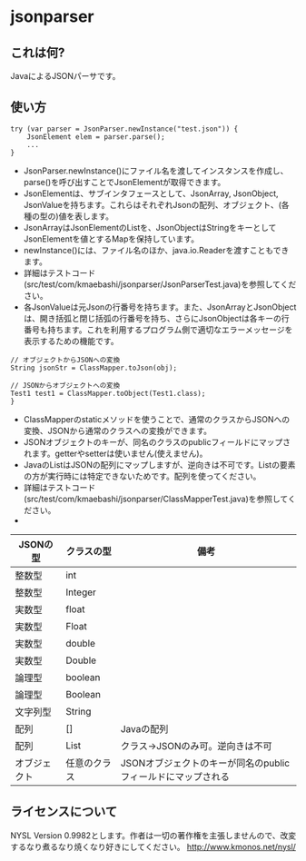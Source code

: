 # jsonparser
## これは何?
JavaによるJSONパーサです。

## 使い方
```
try (var parser = JsonParser.newInstance("test.json")) {
    JsonElement elem = parser.parse();
    ...
}
```
- JsonParser.newInstance()にファイル名を渡してインスタンスを作成し、parse()を呼び出すことでJsonElementが取得できます。
- JsonElementは、サブインタフェースとして、JsonArray, JsonObject, JsonValueを持ちます。これらはそれぞれJsonの配列、オブジェクト、(各種の型の)値を表します。
- JsonArrayはJsonElementのListを、JsonObjectはStringをキーとしてJsonElementを値とするMapを保持しています。
- newInstance()には、ファイル名のほか、java.io.Readerを渡すこともできます。
- 詳細はテストコード(src/test/com/kmaebashi/jsonparser/JsonParserTest.java)を参照してください。
- 各JsonValueは元Jsonの行番号を持ちます。また、JsonArrayとJsonObjectは、開き括弧と閉じ括弧の行番号を持ち、さらにJsonObjectは各キーの行番号も持ちます。これを利用するプログラム側で適切なエラーメッセージを表示するための機能です。

```
// オブジェクトからJSONへの変換
String jsonStr = ClassMapper.toJson(obj);

// JSONからオブジェクトへの変換
Test1 test1 = ClassMapper.toObject(Test1.class);
}
```
- ClassMapperのstaticメソッドを使うことで、通常のクラスからJSONへの変換、JSONから通常のクラスへの変換ができます。
- JSONオブジェクトのキーが、同名のクラスのpublicフィールドにマップされます。getterやsetterは使いません(使えません)。
- JavaのListはJSONの配列にマップしますが、逆向きは不可です。Listの要素の方が実行時には特定できないためです。配列を使ってください。
- 詳細はテストコード(src/test/com/kmaebashi/jsonparser/ClassMapperTest.java)を参照してください。
- 
| JSONの型 | クラスの型 | 備考 |
| --- | --- | --- |
| 整数型 | int | |
| 整数型 | Integer | |
| 実数型 | float | |
| 実数型 | Float | |
| 実数型 | double | |
| 実数型 | Double | |
| 論理型 | boolean | |
| 論理型 | Boolean | |
| 文字列型 | String | |
| 配列 | [] | Javaの配列 |
| 配列 | List | クラス→JSONのみ可。逆向きは不可 |
| オブジェクト | 任意のクラス | JSONオブジェクトのキーが同名のpublicフィールドにマップされる |



## ライセンスについて
NYSL Version 0.9982とします。作者は一切の著作権を主張しませんので、改変するなり煮るなり焼くなり好きにしてください。
http://www.kmonos.net/nysl/
